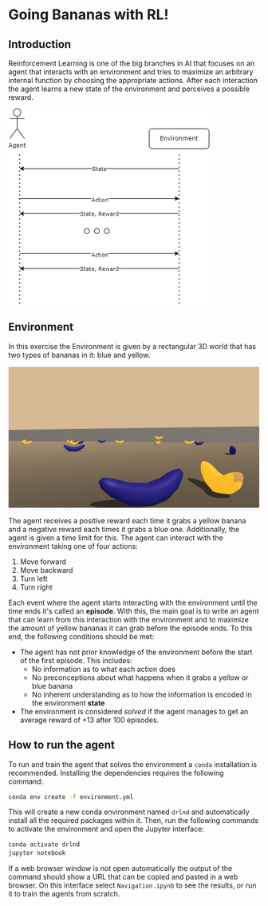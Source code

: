 # Going Bananas with RL!

## Introduction

Reinforcement Learning is one of the big branches in AI that focuses on an agent that interacts 
with an environment and tries to maximize an arbitrary internal function by choosing the appropriate
actions. After each interaction the agent learns a new state of the environment and perceives a 
possible reward.

![Agent interaction diagram](img/agent-interaction.png)

## Environment

In this exercise the Environment is given by a rectangular 3D world that has two types of bananas
in it: blue and yellow. 

![Environment view](img/environment.png)

The agent receives a positive reward each time it grabs a yellow banana and a negative 
reward each times it grabs a blue one. Additionally, the agent is given a time limit for this. 
The agent can interact with the environment taking one of four actions:

1. Move forward
2. Move backward
3. Turn left
4. Turn right

Each event where the agent starts interacting with the environment until the time ends
it's called an **episode**. With this, the main goal is to write an agent that can learn
from this interaction with the environment and to maximize the amount of yellow bananas it can
grab before the episode ends. To this end, the following conditions should be met:


* The agent has not prior knowledge of the environment before the start of the first episode. This includes:
  * No information as to what each action does
  * No preconceptions about what happens when it grabs a yellow or blue banana
  * No inherent understanding as to how the information is encoded in the environment **state**
* The environment is considered *solved* if the agent manages to get an average reward of +13 after 100 episodes.

## How to run the agent

To run and train the agent that solves the environment a `conda` installation is recommended. 
Installing the dependencies requires the following command:

``` sh
conda env create -f environment.yml
```

This will create a new conda environment named `drlnd` and automatically install
all the required packages within it. Then, run the following commands to activate
the environment and open the Jupyter interface:

```sh
conda activate drlnd
jupyter notebook
```

If a web browser window is not open automatically the output of the command should show a URL
that can be copied and pasted in a web browser. On this interface
select `Navigation.ipynb` to see the results, or run it to train the agents from scratch.

